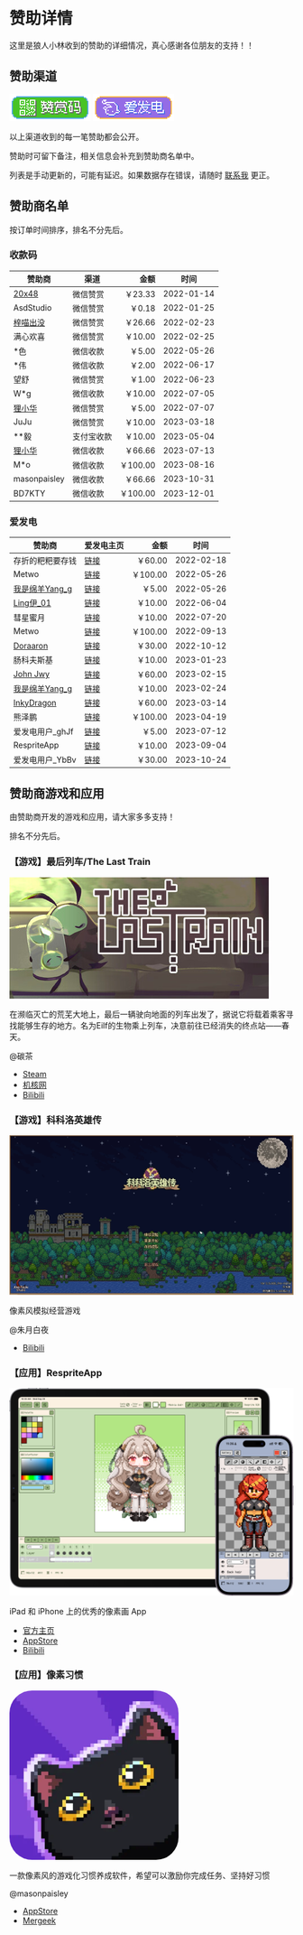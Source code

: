# 赞助详情

这里是狼人小林收到的赞助的详细情况，真心感谢各位朋友的支持！！

## 赞助渠道

[![赞赏码](images/payqr-badge-x2.png)](payment-qr-codes.md)
[![爱发电](images/afdian-badge-x2.png)](https://afdian.net/@takwolf)

以上渠道收到的每一笔赞助都会公开。

赞助时可留下备注，相关信息会补充到赞助商名单中。

列表是手动更新的，可能有延迟。如果数据存在错误，请随时 [联系我](https://github.com/TakWolf/TakWolf/issues) 更正。

## 赞助商名单

按订单时间排序，排名不分先后。

### 收款码

| 赞助商                                 | 渠道    |      金额 | 时间         |
|-------------------------------------|-------|--------:|------------|
| [20x48](https://github.com/20x48)   | 微信赞赏  |  ￥23.33 | 2022-01-14 |
| AsdStudio                           | 微信赞赏  |   ￥0.18 | 2022-01-25 |
| [梓喵出没](https://www.azimiao.com)     | 微信赞赏  |  ￥26.66 | 2022-02-23 |
| 满心欢喜                                | 微信赞赏  |  ￥10.00 | 2022-02-25 |
| *色                                  | 微信收款  |   ￥5.00 | 2022-05-26 |
| *伟                                  | 微信收款  |   ￥2.00 | 2022-06-17 |
| 望舒                                  | 微信赞赏  |   ￥1.00 | 2022-06-23 |
| W*g                                 | 微信收款  |  ￥10.00 | 2022-07-05 |
| [狸小华](https://github.com/huage2580) | 微信赞赏  |   ￥5.00 | 2022-07-07 |
| JuJu                                | 微信赞赏  |  ￥10.00 | 2023-03-18 |
| **毅                                 | 支付宝收款 |  ￥10.00 | 2023-05-04 |
| [狸小华](https://github.com/huage2580) | 微信收款  |  ￥66.66 | 2023-07-13 |
| M*o                                 | 微信收款  | ￥100.00 | 2023-08-16 |
| masonpaisley                        | 微信收款  |  ￥66.66 | 2023-10-31 |
| BD7KTY                              | 微信收款  | ￥100.00 | 2023-12-01 |

### 爱发电

| 赞助商                                               | 爱发电主页                                                        |      金额 | 时间         |
|---------------------------------------------------|--------------------------------------------------------------|--------:|------------|
| 存折的粑粑要存钱                                          | [链接](https://afdian.net/u/47970dd2907c11ecbf1952540025c377)  |  ￥60.00 | 2022-02-18 |
| Metwo                                             | [链接](https://afdian.net/u/8d344108dcac11ec984152540025c377)  | ￥100.00 | 2022-05-26 |
| [我是绵羊Yang_g](https://space.bilibili.com/43881503) | [链接](https://afdian.net/a/sheep_realms)                      |   ￥5.00 | 2022-05-26 |
| [Ling伊_01](https://space.bilibili.com/333720901)  | [链接](https://afdian.net/a/lingyi010101)                      |  ￥10.00 | 2022-06-04 |
| 彗星蜜月                                              | [链接](https://afdian.net/a/aliene)                            |  ￥10.00 | 2022-07-20 |
| Metwo                                             | [链接](https://afdian.net/u/04fcc8c6333411ed880c52540025c377)  | ￥100.00 | 2022-09-13 |
| [Doraaron](https://twitter.com/Dorraon1)          | [链接](https://afdian.net/u/687b67ba49f311ed93eb52540025c377)  |  ￥30.00 | 2022-10-12 |
| 肠科夫斯基                                             | [链接](https://afdian.net/a/guttia)                            |  ￥10.00 | 2023-01-23 |
| [John Jwy](https://github.com/jwyjohn)            | [链接](https://afdian.net/u/d0f21d0eacca11edbe9752540025c377 ) |  ￥60.00 | 2023-02-15 |
| [我是绵羊Yang_g](https://space.bilibili.com/43881503) | [链接](https://afdian.net/a/sheep_realms)                      |  ￥10.00 | 2023-02-24 |
| [InkyDragon](https://github.com/inkydragon)       | [链接](https://afdian.net/a/inkydragon)                        |  ￥60.00 | 2023-03-14 |
| 熊泽鹏                                               | [链接](https://afdian.net/u/8b324c16de4e11ed96c952540025c377)  | ￥100.00 | 2023-04-19 |
| 爱发电用户_ghJf                                        | [链接](https://afdian.net/u/8d29fb32207e11eea6075254001e7c00)  |   ￥5.00 | 2023-07-12 |
| RespriteApp                                       | [链接](https://afdian.net/a/team_wiki)                         |  ￥10.00 | 2023-09-04 |
| 爱发电用户_YbBv                                        | [链接](https://afdian.net/u/c2ca5ef2723211ee9a3e5254001e7c00)  |  ￥30.00 | 2023-10-24 |

## 赞助商游戏和应用

由赞助商开发的游戏和应用，请大家多多支持！

排名不分先后。

### 【游戏】最后列车/The Last Train

![TheLastTrain](images/TheLastTrain.png)

在濒临灭亡的荒芜大地上，最后一辆驶向地面的列车出发了，据说它将载着乘客寻找能够生存的地方。名为Eilf的生物乘上列车，决意前往已经消失的终点站——春天。

@碳茶

- [Steam](https://store.steampowered.com/app/2456860/TheLastTrain/)
- [机核网](https://www.gcores.com/games/112143)
- [Bilibili](https://space.bilibili.com/12715410)

### 【游戏】科科洛英雄传

![img.png](images/科科洛英雄传.png)

像素风模拟经营游戏

@朱月白夜

- [Bilibili](https://space.bilibili.com/8747943)

### 【应用】RespriteApp

![RespriteApp](images/RespriteApp.png)

iPad 和 iPhone 上的优秀的像素画 App

- [官方主页](https://resprite.fengeon.com/)
- [AppStore](https://apps.apple.com/cn/app/-/id1662335989)
- [Bilibili](https://space.bilibili.com/340915889/channel/collectiondetail?sid=1183821)

### 【应用】像素习惯

<img src="images/像素习惯-460x0w.webp" width="300" height="300" style="border-radius: 40px">

一款像素风的游戏化习惯养成软件，希望可以激励你完成任务、坚持好习惯

@masonpaisley

- [AppStore](https://apps.apple.com/cn/app/-/id6444766871)
- [Mergeek](https://mergeek.cn/projects/01azyA854LWj3blg)
